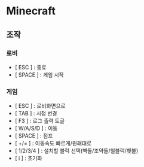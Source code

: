 # Minecraft

## 조작
### 로비
- [   ESC   ] : 종료
- [  SPACE  ] : 게임 시작

### 게임
- [   ESC   ] : 로비화면으로
- [   TAB   ] : 시점 변경
- [   F3    ] : 로그 출력 토글
- [ W/A/S/D ] : 이동
- [  SPACE  ] : 점프
- [   +/=   ] : 이동속도 빠르게/원래대로
- [ 1/2/3/4 ] : 설치할 블럭 선택(벽돌/조약돌/철블럭/횃불)
- [    i    ] : 초기화
